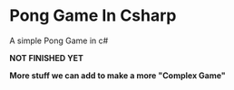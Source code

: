# Pong Game In Csharp
A simple Pong Game in c#

<strong> NOT FINISHED YET<strong>

More stuff we can add to make a more "Complex Game"